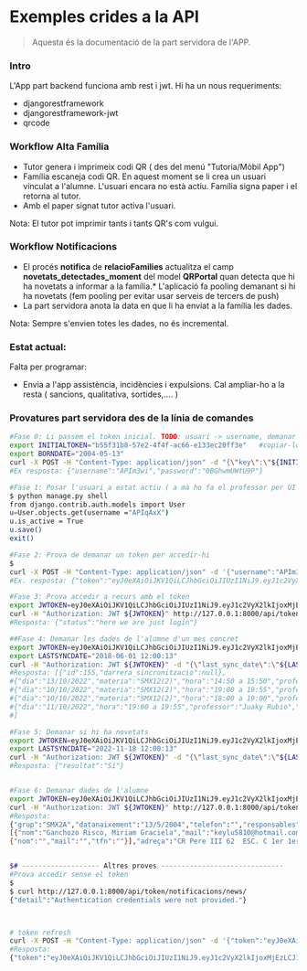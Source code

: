 # Exemples crides a la API
>Aquesta és la documentació de la part servidora de l'APP.
### Intro
L'App part backend funciona amb rest i jwt. Hi ha un nous requeriments:

* djangorestframework
* djangorestframework-jwt
* qrcode

### Workflow Alta Família

* Tutor genera i imprimeix codi QR ( des del menú "Tutoria/Mòbil App")
* Família escaneja codi QR. En aquest moment se li crea un usuari vinculat a l'alumne. L'usuari encara no està actiu. Família signa paper i el retorna al tutor.
* Amb el paper signat tutor activa l'usuari.

Nota: El tutor pot imprimir tants i tants QR's com vulgui.

### Workflow Notificacions

* El procés **notifica** de **relacioFamilies**  actualitza el camp **novetats_detectades_moment** del model **QRPortal** quan detecta que hi ha novetats a informar a la família.* L'aplicació fa pooling demanant si hi ha novetats (fem pooling per evitar usar serveis de tercers de push)
* La part servidora anota la data en que li ha enviat a la família les dades.

Nota: Sempre s'envien totes les dades, no és incremental.
### Estat actual:

Falta per programar:

* Envia a l'app assistència, incidències i expulsions. Cal ampliar-ho a la resta ( sancions, qualitativa, sortides,.... )


### Provatures part servidora des de la línia de comandes
```bash
#Fase 0: Li passem el token inicial. TODO: usuari -> username, demanar data naixement
export INITIALTOKEN="b55f31b8-57e2-4f4f-ac66-e133ec20ff3e"   #copiar-lo del .odt on hi ha el QR
export BORNDATE="2004-05-13"
curl -X POST -H "Content-Type: application/json" -d "{\"key\":\"${INITIALTOKEN}\", \"born_date\":\"${BORNDATE}\"  }" http://localhost:8000/api/token/capture_token_api/
#Ex resposta: {"username":"APIm3wi","password":"0BGhwmUWtU9P"}

#Fase 1: Posar l'usuari a estat actiu ( a mà ho fa el professor per UI ):
$ python manage.py shell
from django.contrib.auth.models import User
u=User.objects.get(username ="APIqAxX")
u.is_active = True
u.save()
exit()

#Fase 2: Prova de demanar un token per accedir-hi
$
curl -X POST -H "Content-Type: application/json" -d '{"username":"APIm3wi","password":"0BGhwmUWtU9P"}' http://localhost:8000/api-token-auth/
#Ex. resposta: {"token":"eyJ0eXAiOiJKV1QiLCJhbGciOiJIUzI1NiJ9.eyJ1c2VyX2lkIjoxMjEzLCJ1c2VybmFtZSI6IkFQSW0zd2kiLCJleHAiOjE2NzIyNjY4ODIsImVtYWlsIjoiIn0.VIAod8nnznP0WOjAWIS6dh2sO-XqXGeYwCfsLCNmXyw"}

#Fase 3: Prova accedir a recurs amb el token
export JWTOKEN=eyJ0eXAiOiJKV1QiLCJhbGciOiJIUzI1NiJ9.eyJ1c2VyX2lkIjoxMjEzLCJ1c2VybmFtZSI6IkFQSW0zd2kiLCJleHAiOjE2NzIyNjY4ODIsImVtYWlsIjoiIn0.VIAod8nnznP0WOjAWIS6dh2sO-XqXGeYwCfsLCNmXyw
curl -H "Authorization: JWT ${JWTOKEN}" http://127.0.0.1:8000/api/token/hello_api_login/
#Resposta: {"status":"here we are just login"}

##Fase 4: Demanar les dades de l'alumne d'un mes concret
export JWTOKEN=eyJ0eXAiOiJKV1QiLCJhbGciOiJIUzI1NiJ9.eyJ1c2VyX2lkIjoxMjEzLCJ1c2VybmFtZSI6IkFQSW0zd2kiLCJleHAiOjE2NzIyNjcyNjksImVtYWlsIjoiIn0.FwF9NHS6De9FYllUTnDWHDXfApit3po1fnVB1pjUq2Q
export LASTSYNCDATE="2018-06-01 12:00:13"
curl -H "Authorization: JWT ${JWTOKEN}" -d "{\"last_sync_date\":\"${LASTSYNCDATE}\"  }" http://127.0.0.1:8000/api/token/notificacions/mes/10/
#Resposta: [{"id":155,"darrera_sincronitzacio":null},
#{"dia":"13/10/2022","materia":"SMX12(2)","hora":"14:50 a 15:50","professor":"Àngel Bosch Hernàndez","text":"Falta d'assistència","tipus":"Falta"},
#{"dia":"10/10/2022","materia":"SMX12(2)","hora":"19:00 a 19:55","professor":"Daniel Prados","text":"Falta d'assistència","tipus":"Falta"},
#{"dia":"10/10/2022","materia":"SMX12(2)","hora":"18:00 a 19:00","professor":"Daniel Prados","text":"Falta d'assistència","tipus":"Falta"},
#{"dia":"11/10/2022","hora":"19:00 a 19:55","professor":"Juaky Rubio","text":"Parla, molesta i no deixa treballar als companys.","tipus":"Falta"}
#]

#Fase 5: Demanar si hi ha novetats
export JWTOKEN=eyJ0eXAiOiJKV1QiLCJhbGciOiJIUzI1NiJ9.eyJ1c2VyX2lkIjoxMjEzLCJ1c2VybmFtZSI6IkFQSW0zd2kiLCJleHAiOjE2NzIyNjc2NTksImVtYWlsIjoiIn0.T3sPlZMhXSzhiGeId4nlqAQMmfxO1tqSLFctqcWDkGo
export LASTSYNCDATE="2022-11-18 12:00:13"
curl -H "Authorization: JWT ${JWTOKEN}" -d "{\"last_sync_date\":\"${LASTSYNCDATE}\"  }" http://127.0.0.1:8000/api/token/notificacions/news/
#Resposta: {"resultat":"Sí"}


#Fase 6: Demanar dades de l'alumne
export JWTOKEN=eyJ0eXAiOiJKV1QiLCJhbGciOiJIUzI1NiJ9.eyJ1c2VyX2lkIjoxMjEzLCJ1c2VybmFtZSI6IkFQSW0zd2kiLCJleHAiOjE2NzIzNTQ0OTUsImVtYWlsIjoiIn0.2pgU5g0FkPdaqIXY46U6FVh_6r4JMgYrYNwGgFrGZHc
curl -H "Authorization: JWT ${JWTOKEN}" http://127.0.0.1:8000/api/token/alumnes/dades/
#Resposta: 
{"grup":"SMX2A","datanaixement":"13/5/2004","telefon":"","responsables":
[{"nom":"Ganchozo Risco, Miriam Graciela","mail":"keylu5810@hotmail.com","tfn":""},
{"nom":"","mail":"","tfn":""}],"adreça":"CR Pere III 62  ESC. C 1er 1era , Figueres"}


$# ------------------- Altres proves ------------------------------
#Prova accedir sense el token
$
$ curl http://127.0.0.1:8000/api/token/notificacions/news/
{"detail":"Authentication credentials were not provided."}



# token refresh
curl -X POST -H "Content-Type: application/json" -d '{"token":"eyJ0eXAiOiJKV1QiLCJhbGciOiJIUzI1NiJ9.eyJ1c2VyX2lkIjoxMjEzLCJ1c2VybmFtZSI6IkFQSW0zd2kiLCJleHAiOjE2NzIzNTYyNjcsImVtYWlsIjoiIiwib3JpZ19pYXQiOjE2NzIzNTU5Njd9.hzuviwDkduIYF2mzt1xDPh1o455YgQa8PRj1qTIJpho"}' http://localhost:8000/api-token-refresh/
#Resposta:
{"token":"eyJ0eXAiOiJKV1QiLCJhbGciOiJIUzI1NiJ9.eyJ1c2VyX2lkIjoxMjEzLCJ1c2VybmFtZSI6IkFQSW0zd2kiLCJleHAiOjE2NzIzNTYyOTcsImVtYWlsIjoiIiwib3JpZ19pYXQiOjE2NzIzNTU5Njd9.DdyS8X4XMJ7O8cpCYMRjhtGbbL6QJu72vesWr36